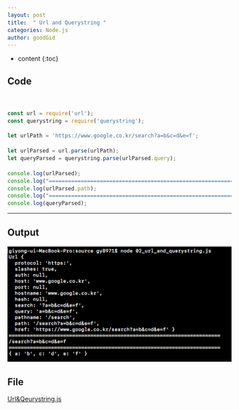 ```yaml
---
layout: post
title:  " Url and Querystring "
categories: Node.js
author: goodGid
---
```

* content
{:toc}



## Code
``` js


const url = require('url');
const querystring = require('querystring');

let urlPath = 'https://www.google.co.kr/search?a=b&c=d&e=f';

let urlParsed = url.parse(urlPath);
let queryParsed = querystring.parse(urlParsed.query);

console.log(urlParsed);
console.log("======================================================================");
console.log(urlParsed.path);
console.log("======================================================================");
console.log(queryParsed);


```

---


## Output

![](/assets/img/posts/url&querystring_1.png)



## File

[Url&Qeurystring.js](https://github.com/goodGid/Node.js/blob/master/Source/url_and_querystring.js)
